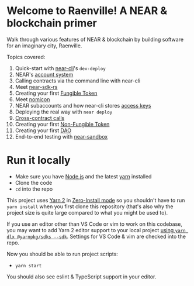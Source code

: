 Welcome to Raenville! A NEAR & blockchain primer
================================================

Walk through various features of NEAR & blockchain by building software for an imaginary city, Raenville.

Topics covered:

01. Quick-start with [near-cli]'s `dev-deploy`
02. NEAR's [account system]
03. Calling contracts via the command line with near-cli
04. Meet [near-sdk-rs]
05. Creating your first [Fungible Token]
06. Meet [nomicon]
07. NEAR subaccounts and how near-cli stores [access keys][account system]
08. Deploying the real way with `near deploy`
09. [Cross-contract calls][xcc]
10. Creating your first [Non-Fungible Token]
11. Creating your first [DAO]
12. End-to-end testing with [near-sandbox]

  [near-cli]: https://www.npmjs.com/package/near-cli
  [account system]: https://docs.near.org/docs/concepts/account
  [near-sdk-rs]: https://docs.rs/near-sdk
  [Fungible Token]: https://nomicon.io/Standards/FungibleToken/Core.html
  [nomicon]: https://nomicon.io/
  [xcc]: https://docs.near.org/docs/tutorials/contracts/cross-contract-calls
  [Non-Fungible Token]: https://nomicon.io/Standards/NonFungibleToken/Core.html
  [DAO]: https://whiteboardcrypto.com/what-is-a-dao/
  [near-sandbox]: https://www.npmjs.com/package/near-sandbox


Run it locally
==============

* Make sure you have [Node.js] and the latest [yarn] installed
* Clone the code
* `cd` into the repo

This project uses [Yarn 2](https://yarnpkg.com/getting-started/migration) in [Zero-Install mode](https://yarnpkg.com/features/zero-installs) so you shouldn't have to run `yarn install` when you first clone this repository (that's also why the project size is quite large compared to what you might be used to).

If you use an editor other than VS Code or vim to work on this codebase, you may want to add Yarn 2 editor support to your local project [using `yarn dlx @yarnpkg/sdks --sdk`](https://yarnpkg.com/getting-started/editor-sdks). Settings for VS Code & vim are checked into the repo.

Now you should be able to run project scripts:

* `yarn start`

You should also see eslint & TypeScript support in your editor.

  [Node.js]: https://nodejs.org/en/download/package-manager/
  [yarn]: https://yarnpkg.com/

